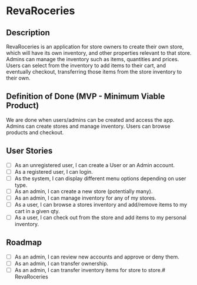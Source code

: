 # RevaRoceries

## Description
RevaRoceries is an application for store owners to create their own store, which will have its own
inventory, and other properties relevant to that store. Admins can manage the inventory such as items,
quantities and prices. Users can select from the inventory to add items to their cart, and eventually
checkout, transferring those items from the store inventory to their own. 

## Definition of Done (MVP - Minimum Viable Product)
We are done when users/admins can be created and access the app. Admins can create stores and manage 
inventory. Users can browse products and checkout.

## User Stories
- [ ] As an unregistered user, I can create a User or an Admin account.
- [ ] As a registered user, I can login.
- [ ] As the system, I can display different menu options depending on user type.
- [ ] As an admin, I can create a new store (potentially many).
- [ ] As an admin, I can manage inventory for any of my stores.
- [ ] As a user, I can browse a stores inventory and add/remove items to my cart in a given qty.
- [ ] As a user, I can check out from the store and add items to my personal inventory.

## Roadmap
- [ ] As an admin, I can review new accounts and approve or deny them.
- [ ] As an admin, I can transfer ownership.
- [ ] As an admin, I can transfer inventory items for store to store.#   R e v a R o c e r i e s  
 
